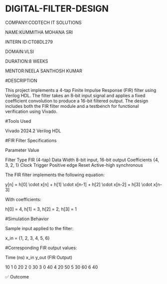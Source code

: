# DIGITAL-FILTER-DESIGN

COMPANY:CODTECH IT SOLUTIONS

NAME:KUMMITHA MOHANA SRI

INTERN ID:CT08DL279

DOMAIN:VLSI

DURATION:8 WEEKS

MENTOR:NEELA SANTHOSH KUMAR

#DESCRIPTION 

This project implements a 4-tap Finite Impulse Response (FIR) filter using Verilog HDL. The filter takes an 8-bit input signal and applies a fixed coefficient convolution to produce a 16-bit filtered output. The design includes both the FIR filter module and a testbench for functional verification using Vivado.


#Tools Used

Vivado 2024.2
Verilog HDL


#FIR Filter Specifications

Parameter	Value

Filter Type	FIR (4-tap)
Data Width	8-bit input, 16-bit output
Coefficients	{4, 3, 2, 1}
Clock Trigger	Positive edge
Reset	Active-high synchronous


The FIR filter implements the following equation:

y[n] = h[0] \cdot x[n] + h[1] \cdot x[n-1] + h[2] \cdot x[n-2] + h[3] \cdot x[n-3]

With coefficients:

h[0] = 4, h[1] = 3, h[2] = 2, h[3] = 1


#Simulation Behavior

Sample input applied to the filter:

x_in = {1, 2, 3, 4, 5, 6}

#Corresponding FIR output values:

Time (ns)	x_in	y_out (FIR Output)

10	1	0
20	2	0
30	3	0
40	4	20
50	5	30
60	6	40

✅ Outcome

